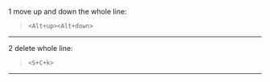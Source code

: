 1 move up and down the whole line:  
>   `<Alt+up><Alt+down>`

----------------------------------

2 delete whole line:  
>   `<S+C+k>`

---------------------------------

